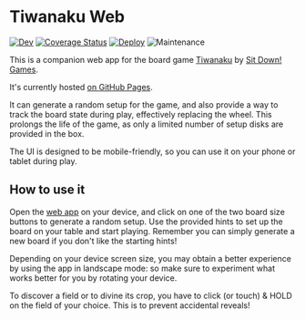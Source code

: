 # Tiwanaku Web
[![Dev](https://github.com/CarloDePieri/tiwanaku-web/actions/workflows/dev.yml/badge.svg)](https://github.com/CarloDePieri/tiwanaku-web/actions/workflows/dev.yml)
[![Coverage Status](https://coveralls.io/repos/github/CarloDePieri/tiwanaku-web/badge.svg?branch=main)](https://coveralls.io/github/CarloDePieri/tiwanaku-web?branch=main)
[![Deploy](https://github.com/CarloDePieri/tiwanaku-web/actions/workflows/deploy.yml/badge.svg)](https://github.com/CarloDePieri/tiwanaku-web/actions/workflows/deploy.yml)
![Maintenance](https://img.shields.io/maintenance/yes/2024)

This is a companion web app for the board game [Tiwanaku](https://boardgamegeek.com/boardgame/267979/tiwanaku) by [Sit Down! Games](https://sitdown-games.com/produit/tiwanaku/).

It's currently hosted [on GitHub Pages](https://carlodepieri.github.io/tiwanaku-web/).

It can generate a random setup for the game, and also provide a way to track the board state during play, effectively replacing 
the wheel. This prolongs the life of the game, as only a limited number of setup disks are provided in the box.

The UI is designed to be mobile-friendly, so you can use it on your phone or tablet during play.

## How to use it

Open the [web app](https://carlodepieri.github.io/tiwanaku-web/) on your device, and click on one of the two board size 
buttons to generate a random setup. Use the provided hints to set up the board on your table and start playing. Remember
you can simply generate a new board if you don't like the starting hints!

Depending on your device screen size, you may obtain a better experience by using the app in landscape mode: so make 
sure to experiment what works better for you by rotating your device.

To discover a field or to divine its crop, you have to click (or touch) & HOLD on the field of your choice. This is to
prevent accidental reveals!
